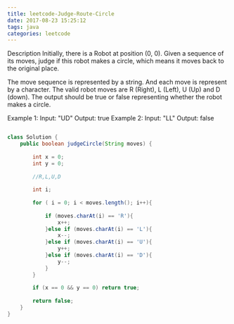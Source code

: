 ```yaml
---
title: leetcode-Judge-Route-Circle
date: 2017-08-23 15:25:12
tags: java
categories: leetcode
---
```


Description
Initially, there is a Robot at position (0, 0). Given a sequence of its moves, judge if this robot makes a circle, which means it moves back to the original place.

The move sequence is represented by a string. And each move is represent by a character. The valid robot moves are R (Right), L (Left), U (Up) and D (down). The output should be true or false representing whether the robot makes a circle.

Example 1:
Input: "UD"
Output: true
Example 2:
Input: "LL"
Output: false

```java

class Solution {
    public boolean judgeCircle(String moves) {
        
        int x = 0;
        int y = 0;
        
        //R,L,U,D
        
        int i;
        
        for ( i = 0; i < moves.length(); i++){
            
            if (moves.charAt(i) == 'R'){
                x++;
            }else if (moves.charAt(i) == 'L'){
                x--;
            }else if (moves.charAt(i) == 'U'){
                y++;
            }else if (moves.charAt(i) == 'D'){
                y--;
            }
        }
        
        if (x == 0 && y == 0) return true;
        
        return false;
    }
}

```